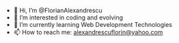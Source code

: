 - 👋 Hi, I’m @FlorianAlexandrescu
- 👀 I’m interested in coding and evolving
- 🌱 I’m currently learning Web Development Technologies
- 📫 How to reach me: alexandrescuflorin@yahoo.com

<!---
MrOlympiaa/MrOlympiaa is a ✨ special ✨ repository because its `README.md` (this file) appears on your GitHub profile.
You can click the Preview link to take a look at your changes.
--->

